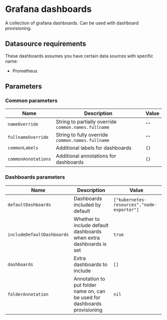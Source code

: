 # Grafana dashboards

A collection of grafana dashboards. Can be used with dashboard provisioning.

## Datasource requirements

These dashboards assumes you have certain data sources with specific name:

- Prometheus

## Parameters

### Common parameters

| Name                | Description                                          | Value |
| ------------------- | ---------------------------------------------------- | ----- |
| `nameOverride`      | String to partially override `common.names.fullname` | `""`  |
| `fullnameOverride`  | String to fully override `common.names.fullname`     | `""`  |
| `commonLabels`      | Additional labels for dashboards                     | `{}`  |
| `commonAnnotations` | Additional annotations for dashboards                | `{}`  |

### Dashboards parameters

| Name                       | Description                                                               | Value                                      |
| -------------------------- | ------------------------------------------------------------------------- | ------------------------------------------ |
| `defaultDashboards`        | Dashboards included by default                                            | `["kubernetes-resources","node-exporter"]` |
| `includeDefaultDashboards` | Whether to include default dashboards when extra dashboards is set        | `true`                                     |
| `dashboards`               | Extra dashboards to include                                               | `[]`                                       |
| `folderAnnotation`         | Annotation to put folder name on, can be used for dashboards provisioning | `nil`                                      |
